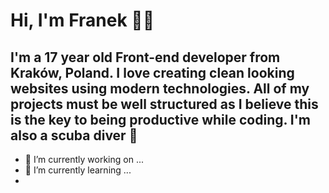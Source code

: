 # Hi, I'm Franek 👋🏼

## I'm a 17 year old Front-end developer from Kraków, Poland. I love creating clean looking websites using modern technologies. All of my projects must be well structured as I believe this is the key to being productive while coding. I'm also a scuba diver 🤿

- 🔭 I’m currently working on ...
- 🌱 I’m currently learning ...
- <!--
- 👯 I’m looking to collaborate on ...
- 🤔 I’m looking for help with ...
- 💬 Ask me about ...
- 😄 Pronouns: ...
- ⚡ Fun fact: ...
-->
- 📫 How to reach me: ...
